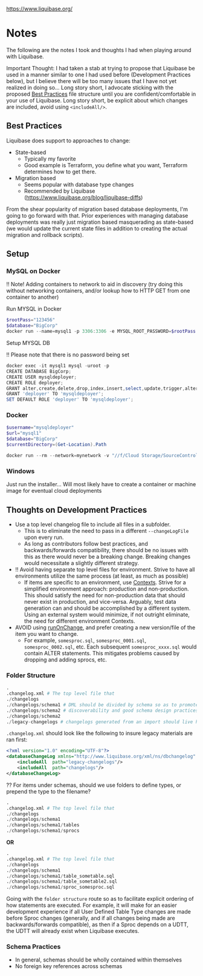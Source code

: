 https://www.liquibase.org/

# Notes

The following are the notes I took and thoughts I had when playing around with Liquibase. 

Important Thought: I had taken a stab at trying to propose that Liquibase be used in a manner similar to one I had used before (Development Practices below), but I believe there will be too many issues that I have not yet realized in doing so... Long story short, I advocate sticking with the proposed [Best Practices](https://docs.liquibase.com/concepts/bestpractices.html) file structure until you are confident/comfortable in your use of Liquibase. Long story short, be explicit about which changes are included, avoid using `<includeAll/>`.

## Best Practices

Liquibase does support to approaches to change:

* State-based
    * Typically my favorite
    * Good example is Terraform, you define what you want, Terraform determines how to get there.
* Migration based
    * Seems popular with database type changes
    * Recommended by Liquibase (https://www.liquibase.org/blog/liquibase-diffs)

From the shear popularity of migration based database deployments, I'm going to go forward with that. Prior experiences with managing database deployments was really just migration based masquerading as state-based (we would update the current state files in addition to creating the actual migration and rollback scripts).

## Setup

### MySQL on Docker

!! Note! Adding containers to network to aid in discovery (try doing this without networking containers, and/or lookup how to HTTP GET from one container to another)

Run MYSQL in Docker
```ps1
$rootPass="123456"
$database="BigCorp"
docker run --name=mysql1 -p 3306:3306 -e MYSQL_ROOT_PASSWORD=$rootPass -d --network=mynetwork mysql/mysql-server:8.0
```

Setup MYSQL DB

!! Please note that there is no password being set

```ps1
docker exec -it mysql1 mysql -uroot -p
CREATE DATABASE BigCorp;
CREATE USER mysqldeployer;
CREATE ROLE deployer;
GRANT alter,create,delete,drop,index,insert,select,update,trigger,alter routine,create routine, execute, create temporary tables on *.* to 'deployer';
GRANT 'deployer' TO 'mysqldeployer';
SET DEFAULT ROLE 'deployer' TO 'mysqldeployer';
```

### Docker

```ps1
$username="mysqldeployer"
$url="mysql1"
$database="BigCorp"
$currentDirectory=(Get-Location).Path

docker run --rm --network=mynetwork -v "//f/Cloud Storage/SourceControl/Experiments/liquibase:/liquibase/changelog" liquibase/liquibase --url="jdbc:mysql://${url}/${database}" --driver=com.mysql.jdbc.Driver --changeLogFile=./changelog.xml --username=$username --logLevel=debug update
```

### Windows

Just run the installer... Will most likely have to create a container or machine image for eventual cloud deployments

## Thoughts on Development Practices

* Use a top level changelog file to include all files in a subfolder. 
  * This is to eliminate the need to pass in a different `--changeLogFile` upon every run.
  * As long as contributors follow best practices, and backwards/forwards compatibility, there should be no issues with this as there would never be a breaking change. Breaking changes would necessitate a slightly different strategy.
* !! Avoid having separate top level files for environment. Strive to have all environments utilize the same process (at least, as much as possible)
  * If items are specific to an environment, use [Contexts](https://docs.liquibase.com/concepts/advanced/contexts.html). Strive for a simplified environment approach: production and non-production. This should satisfy the need for non-production data that should never exist in production, and vice-versa. Arguably, test data generation can and should be accomplished by a different system. Using an external system would minimize, if not outright eliminate, the need for different environment Contexts.
* AVOID using [runOnChange](https://docs.liquibase.com/concepts/advanced/runonchange.html), and prefer creating a new version/file of the item you want to change.
  *  For example, `somesproc.sql`, `somesproc_0001.sql`, `somesproc_0002.sql`, etc. Each subsequent `somesproc_xxxx.sql` would contain ALTER statements. This mitigates problems caused by dropping and adding sprocs, etc.

### Folder Structure

```python for the highlighting that I want
.
.changelog.xml # The top level file that 
./changelogs
./changelogs/schema1 # DML should be divided by schema so as to promote
./changelogs/schema2 # discoverability and good schema design practices
./changelogs/schema2
./legacy-changelogs # changelogs generated from an import should live here
```

`.changelog.xml` should look like the following to insure legacy materials are ran first:

```xml
<?xml version="1.0" encoding="UTF-8"?>
<databaseChangeLog xmlns="http://www.liquibase.org/xml/ns/dbchangelog" xmlns:xsi="http://www.w3.org/2001/XMLSchema-instance" xsi:schemaLocation="http://www.liquibase.org/xml/ns/dbchangelog http://www.liquibase.org/xml/ns/dbchangelog/dbchangelog-3.8.xsd">
    <includeAll  path="legacy-changelogs"/> 
    <includeAll  path="changelogs"/> 
</databaseChangeLog>
```

?? For items under schemas, should we use folders to define types, or prepend the type to the filename?

```python for the highlighting that I want
.
.changelog.xml # The top level file that 
./changelogs
./changelogs/schema1
./changelogs/schema1/tables
./changelogs/schema1/sprocs
```

**OR**

```python for the highlighting that I want
.
.changelog.xml # The top level file that 
./changelogs
./changelogs/schema1
./changelogs/schema1/table_sometable.sql
./changelogs/schema1/table_sometable2.sql
./changelogs/schema1/sproc_somesproc.sql
```

Going with the `folder structure` route so as to facilitate explicit ordering of how statements are executed. For example, it will make for an easier development experience if all User Defined Table Type changes are made before Sproc changes (generally, and if all changes being made are backwards/forwards compatible), as then if a Sproc depends on a UDTT, the UDTT will already exist when Liquibase executes.

### Schema Practices

* In general, schemas should be wholly contained within themselves
* No foreign key references across schemas

